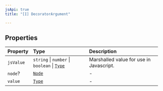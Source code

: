 ```yaml
---
jsApi: true
title: "[I] DecoratorArgument"

---
```

## Properties

| Property | Type | Description |
| :------ | :------ | :------ |
| `jsValue` | `string` \| `number` \| `boolean` \| [`Type`](Type.Type.md) | Marshalled value for use in Javascript. |
| `node`? | [`Node`](Type.Node.md) | - |
| `value` | [`Type`](Type.Type.md) | - |
